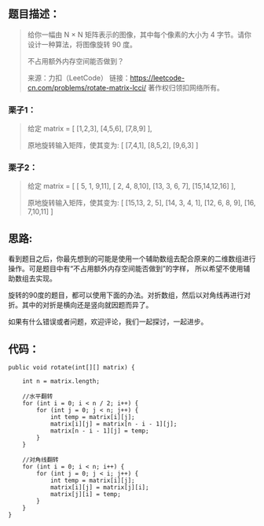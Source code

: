 ## 题目描述：
>给你一幅由 N × N 矩阵表示的图像，其中每个像素的大小为 4 字节。请你设计一种算法，将图像旋转 90 度。
> 
> 不占用额外内存空间能否做到？
> 
> 来源：力扣（LeetCode）
 链接：https://leetcode-cn.com/problems/rotate-matrix-lcci/
 著作权归领扣网络所有。

### 栗子1：

> 给定 matrix = 
  [
    [1,2,3],
    [4,5,6],
    [7,8,9]
  ],
> 
>原地旋转输入矩阵，使其变为:
  [
    [7,4,1],
    [8,5,2],
    [9,6,3]
  ]
>
 
### 栗子2：
 
>给定 matrix =
  [
    [ 5, 1, 9,11],
    [ 2, 4, 8,10],
    [13, 3, 6, 7],
    [15,14,12,16]
  ], 
>  
>原地旋转输入矩阵，使其变为:
  [
    [15,13, 2, 5],
    [14, 3, 4, 1],
    [12, 6, 8, 9],
    [16, 7,10,11]
  ]
>

## 思路:
看到题目之后，你最先想到的可能是使用一个辅助数组去配合原来的二维数组进行操作。可是题目中有“不占用额外内存空间能否做到”的字样，
所以希望不使用辅助数组去实现。

旋转的90度的题目，都可以使用下面的办法。对折数组，然后以对角线再进行对折。其中的对折是横向还是竖向就因题而异了。

如果有什么错误或者问题，欢迎评论，我们一起探讨，一起进步。
## 代码：
    public void rotate(int[][] matrix) {

        int n = matrix.length;

        //水平翻转
        for (int i = 0; i < n / 2; i++) {
            for (int j = 0; j < n; j++) {
                int temp = matrix[i][j];
                matrix[i][j] = matrix[n - i - 1][j];
                matrix[n - i - 1][j] = temp;
            }
        }

        //对角线翻转
        for (int i = 0; i < n; i++) {
            for (int j = 0; j < i; j++) {
                int temp = matrix[i][j];
                matrix[i][j] = matrix[j][i];
                matrix[j][i] = temp;
            }
        }
    }
